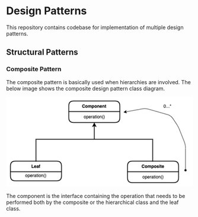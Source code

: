 # Design Patterns

This repository contains codebase for implementation of 
multiple design patterns. 

## Structural Patterns

### Composite Pattern

The composite pattern is basically used when hierarchies are involved.
The below image shows the composite design pattern class diagram.

![composite pattern](/docs/composite-dp.png)

The component is the interface containing the operation that needs to be
performed both by the composite or the hierarchical class and the leaf 
class.
